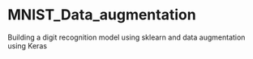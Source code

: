 # MNIST_Data_augmentation
Building a digit recognition model using sklearn and data augmentation using Keras
